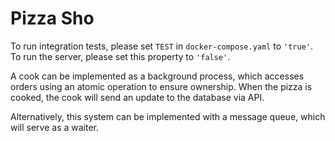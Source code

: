 # Pizza Sho
To run integration tests, please set `TEST` in `docker-compose.yaml` to `'true'`. To run the server, please set this property to `'false'`.

A cook can be implemented as a background process, which accesses orders using an atomic operation to ensure ownership. When the pizza is cooked, the cook will send an update to the database via API.

Alternatively, this system can be implemented with a message queue, which will serve as a waiter.